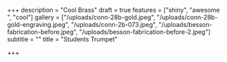 +++
description = "Cool Brass"
draft = true
features = ["shiny", "awesome ", "cool"]
gallery = ["/uploads/conn-28b-gold.jpeg", "/uploads/conn-28b-gold-engraving.jpeg", "/uploads/conn-2b-073.jpeg", "/uploads/besson-fabrication-before.jpeg", "/uploads/besson-fabrication-before-2.jpeg"]
subtitle = ""
title = "Students Trumpet"

+++
